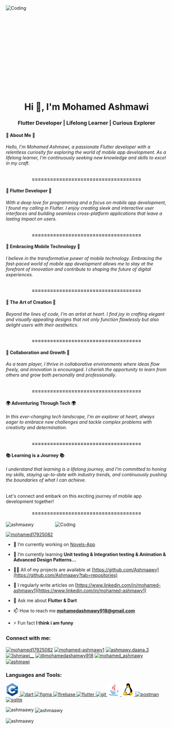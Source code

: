 <img align="right" alt="Coding" width="100%" height="300" src="https://media3.giphy.com/media/26tn33aiTi1jkl6H6/giphy.gif">
<h1 align="center">Hi 👋, I'm Mohamed Ashmawi </h1>
<h3 align="center">Flutter Developer | Lifelong Learner | Curious Explorer</h3>

<h4 align="left">🌟 About Me 🌟</h4>
<h6 align="left">Hello, I'm Mohamed Ashmawi, a passionate Flutter developer with a relentless curiosity for exploring the world of mobile app development. As a lifelong learner, I'm continuously seeking new knowledge and skills to excel in my craft.</h6>
<h4 align="center">====================================</h4>

<h4 align="left">🚀 Flutter Developer 🚀</h4>
<h6 align="left">With a deep love for programming and a focus on mobile app development, I found my calling in Flutter. I enjoy creating sleek and interactive user interfaces and building seamless cross-platform applications that leave a lasting impact on users.</h6>

<h4 align="center">====================================</h4>
<h4 align="left">📱 Embracing Mobile Technology 📱</h4>
<h6 align="left">I believe in the transformative power of mobile technology. Embracing the fast-paced world of mobile app development allows me to stay at the forefront of innovation and contribute to shaping the future of digital experiences.</h6>

<h4 align="center">====================================</h4>
<h4 align="left">🎨 The Art of Creation 🎨</h4>
<h6 align="left">Beyond the lines of code, I'm an artist at heart. I find joy in crafting elegant and visually appealing designs that not only function flawlessly but also delight users with their aesthetics.</h6>
<h4 align="center">====================================</h4>
<h4 align="left">🤝 Collaboration and Growth 🤝</h4>
<h6 align="left">As a team player, I thrive in collaborative environments where ideas flow freely, and innovation is encouraged. I cherish the opportunity to learn from others and grow both personally and professionally.</h6>

<h4 align="center">====================================</h4>
<h4 align="left">🌍 Adventuring Through Tech 🌍</h4>
<h6 align="left">In this ever-changing tech landscape, I'm an explorer at heart, always eager to embrace new challenges and tackle complex problems with creativity and determination.</h6>

<h4 align="center">====================================</h4>
<h4 align="left">📚 Learning is a Journey 📚</h4>
<h6 align="left">I understand that learning is a lifelong journey, and I'm committed to honing my skills, staying up-to-date with industry trends, and continuously pushing the boundaries of what I can achieve.</h6>

Let's connect and embark on this exciting journey of mobile app development together!
</h6>
<h4 align="center">====================================</h4>
<img align="right" alt="Coding" width="350" src="https://firebase.blog/img/gifs/sparky-dash-high-five.gif">


<p align="left"> <img src="https://komarev.com/ghpvc/?username=ashmaawy&label=Profile%20views&color=0e75b6&style=flat" alt="ashmaawy" /> </p>

<p align="left"> <a href="https://twitter.com/mohamed17925082" target="blank"><img src="https://img.shields.io/twitter/follow/mohamed17925082?logo=twitter&style=for-the-badge" alt="mohamed17925082" /></a> </p>

- 🔭 I’m currently working on [Novels-App](https://github.com/Ashmaawy/Novels-App)

- 🌱 I’m currently learning **Unit testing & Integration testing & Animation & Advanced Design Patterns...**

- 👨‍💻 All of my projects are available at [https://github.com/Ashmaawy](https://github.com/Ashmaawy?tab=repositories)

- 📝 I regularly write articles on [https://www.linkedin.com/in/mohamed-ashmawy1](https://www.linkedin.com/in/mohamed-ashmawy1)

- 💬 Ask me about **Flutter & Dart**

- 📫 How to reach me **mohamedashmawy918@gmail.com**

- ⚡ Fun fact **I think i am funny**

<h3 align="left">Connect with me:</h3>
<p align="left">
<a href="https://twitter.com/mohamed17925082" target="blank"><img align="center" src="https://raw.githubusercontent.com/rahuldkjain/github-profile-readme-generator/master/src/images/icons/Social/twitter.svg" alt="mohamed17925082" height="30" width="40" /></a>
<a href="https://linkedin.com/in/mohamed-ashmawy1" target="blank"><img align="center" src="https://raw.githubusercontent.com/rahuldkjain/github-profile-readme-generator/master/src/images/icons/Social/linked-in-alt.svg" alt="mohamed-ashmawy1" height="30" width="40" /></a>
<a href="https://fb.com/ashmawy.daana.3" target="blank"><img align="center" src="https://raw.githubusercontent.com/rahuldkjain/github-profile-readme-generator/master/src/images/icons/Social/facebook.svg" alt="ashmawy.daana.3" height="30" width="40" /></a>
<a href="https://instagram.com/3shmawi__" target="blank"><img align="center" src="https://raw.githubusercontent.com/rahuldkjain/github-profile-readme-generator/master/src/images/icons/Social/instagram.svg" alt="3shmawi__" height="30" width="40" /></a>
<a href="https://medium.com/@mohamedashamwy918" target="blank"><img align="center" src="https://raw.githubusercontent.com/rahuldkjain/github-profile-readme-generator/master/src/images/icons/Social/medium.svg" alt="@mohamedashamwy918" height="30" width="40" /></a>
<a href="https://codeforces.com/profile/mohamed_ashmawy" target="blank"><img align="center" src="https://raw.githubusercontent.com/rahuldkjain/github-profile-readme-generator/master/src/images/icons/Social/codeforces.svg" alt="mohamed_ashmawy" height="30" width="40" /></a>
<a href="https://www.leetcode.com/ashmawi" target="blank"><img align="center" src="https://raw.githubusercontent.com/rahuldkjain/github-profile-readme-generator/master/src/images/icons/Social/leet-code.svg" alt="ashmawi" height="30" width="40" /></a>
</p>

<h3 align="left">Languages and Tools:</h3>
<p align="left"> <a href="https://www.w3schools.com/cpp/" target="_blank" rel="noreferrer"> <img src="https://raw.githubusercontent.com/devicons/devicon/master/icons/cplusplus/cplusplus-original.svg" alt="cplusplus" width="40" height="40"/> </a> <a href="https://dart.dev" target="_blank" rel="noreferrer"> <img src="https://www.vectorlogo.zone/logos/dartlang/dartlang-icon.svg" alt="dart" width="40" height="40"/> </a> <a href="https://www.figma.com/" target="_blank" rel="noreferrer"> <img src="https://www.vectorlogo.zone/logos/figma/figma-icon.svg" alt="figma" width="40" height="40"/> </a> <a href="https://firebase.google.com/" target="_blank" rel="noreferrer"> <img src="https://www.vectorlogo.zone/logos/firebase/firebase-icon.svg" alt="firebase" width="40" height="40"/> </a> <a href="https://flutter.dev" target="_blank" rel="noreferrer"> <img src="https://www.vectorlogo.zone/logos/flutterio/flutterio-icon.svg" alt="flutter" width="40" height="40"/> </a> <a href="https://git-scm.com/" target="_blank" rel="noreferrer"> <img src="https://www.vectorlogo.zone/logos/git-scm/git-scm-icon.svg" alt="git" width="40" height="40"/> </a> <a href="https://www.java.com" target="_blank" rel="noreferrer"> <img src="https://raw.githubusercontent.com/devicons/devicon/master/icons/java/java-original.svg" alt="java" width="40" height="40"/> </a> <a href="https://www.linux.org/" target="_blank" rel="noreferrer"> <img src="https://raw.githubusercontent.com/devicons/devicon/master/icons/linux/linux-original.svg" alt="linux" width="40" height="40"/> </a> <a href="https://postman.com" target="_blank" rel="noreferrer"> <img src="https://www.vectorlogo.zone/logos/getpostman/getpostman-icon.svg" alt="postman" width="40" height="40"/> </a> <a href="https://www.sqlite.org/" target="_blank" rel="noreferrer"> <img src="https://www.vectorlogo.zone/logos/sqlite/sqlite-icon.svg" alt="sqlite" width="40" height="40"/> </a> </p>

<p><img align="left" src="https://github-readme-stats.vercel.app/api/top-langs?username=ashmaawy&show_icons=true&locale=en&layout=compact" alt="ashmaawy" /></p>

<p>&nbsp;<img align="center" src="https://github-readme-stats.vercel.app/api?username=ashmaawy&show_icons=true&locale=en" alt="ashmaawy" /></p>

<p><img align="center" src="https://github-readme-streak-stats.herokuapp.com/?user=ashmaawy&" alt="ashmaawy" /></p>

